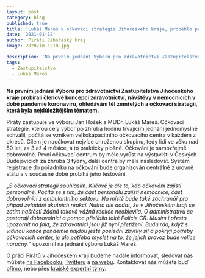 ```yaml
---
layout: post
category: blog
published: true
title: 'Lukáš Mareš k očkovací strategii Jihočeského kraje, proběhlo první jednání výboru pro zdravotnictví'
date: '2021-01-12'
author: Piráti Jihočeský kraj
image: 2020/lm-1210.jpg

description: 'Na prvním jednání Výboru pro zdravotnictví Zastupitelstva Jihočeského kraje probírali členové koncepci zdravotnictví, návštěvy v nemocnicích v době pandemie koronaviru, ohledávání těl zemřelých a očkovací strategii, která byla nejdůležitějším tématem.'
tags:
  - Zastupitelstvo
  - Lukáš Mareš
---
```

**Na prvním jednání Výboru pro zdravotnictví Zastupitelstva Jihočeského kraje probírali členové koncepci zdravotnictví, návštěvy v nemocnicích v době pandemie koronaviru, 
ohledávání těl zemřelých a očkovací strategii, která byla nejdůležitějším tématem.**

Piráty zastupuje ve výboru Jan Hošek a MUDr. Lukáš Mareš. Očkovací strategie, kterou celý výbor po zhruba hodinu trvajícím jednání jednomyslně schválil, 
počítá se vznikem velkokapacitního očkovacího centra v každém z okresů. Cílem je naočkovat nejvíce ohroženou skupinu, tedy lidi ve věku nad 50 let, za 3 až 4 měsíce, 
a to prakticky plošně. Očkování je samozřejmě dobrovolné. První očkovací centrum by mělo vyrůst na výstavišti v Českých Budějovicích za zhruba 3 týdny, další centra by měla následovat. 
Systém registrace do pořadníku na očkování bude organizován centrálně z úrovně státu a v současné době probíhá jeho testování.

*„S očkovací strategií souhlasím. Klíčové je ale to, kdo očkování zajistí personálně. Počítá se s tím, že část personálu zajistí nemocnice, část dobrovolníci 
z ambulantního sektoru. Na místě bude také záchranář pro případ zvládání akutních reakcí. Nutno ale dodat, že v Jihočeském kraji se zatím naštěstí žádná 
taková vážná reakce neobjevila. O administrativu se postarají dobrovolníci a pomoc přislíbila také Policie ČR. Musím i přesto upozornit na fakt, že zdravotníci jsou 
již nyní přetížení. Budu rád, když s vidinou konce pandemie najdou ještě poslední zbytky sil a pokryjí potřeby očkovacích center, je ale potřeba myslet na to, 
že jejich provoz bude velice náročný,“* upozornil na jednání výboru Lukáš Mareš.

O práci Pirátů v Jihočeském kraji budeme nadále informovat, sledovat nás můžete 
[na Facebooku](https://www.facebook.com/pirati.jck), 
[Twitteru](https://twitter.com/PiratiJcK) a 
[na webu](https://jihocesky.pirati.cz/). Kontaktovat nás můžete buď [přímo](https://jihocesky.pirati.cz/lide/), 
nebo přes [krajské expertní týmy](https://jihocesky.pirati.cz/pripoj-se/). 